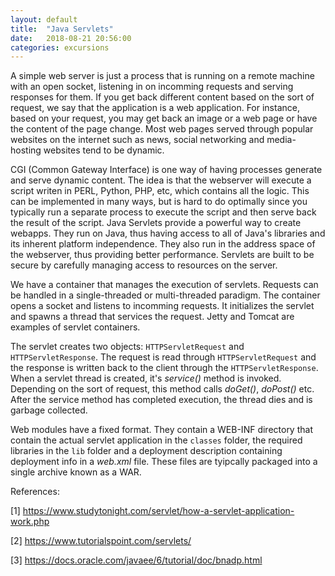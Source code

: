 ```yaml
---
layout: default
title:  "Java Servlets"
date:   2018-08-21 20:56:00
categories: excursions
---
```


A simple web server is just a process that is running on a remote machine with an open socket, listening in on
incomming requests and serving responses for them. If you get back different content based on the
sort of request, we say that the application is a web application. For instance, based on your request, you 
may get back an image or a web page or have the content of the page change. Most web pages served through popular 
websites on the internet such as news, social networking and media-hosting websites tend to be dynamic.

CGI (Common Gateway Interface) is one way of having processes generate and serve dynamic content. The idea is
that the webserver will execute a script writen in PERL, Python, PHP, etc, which contains all the logic. This
can be implemented in many ways, but is hard to do optimally since you typically run a separate process to execute
the script and then serve back the result of the script. Java Servlets provide a powerful way to create webapps. 
They run on Java, thus having access to all of Java's libraries and its inherent platform independence. They also
run in the address space of the webserver, thus providing better performance. Servlets are built to be secure by
carefully managing access to resources on the server.

We have a container that manages the execution of servlets. Requests can be handled in a single-threaded or 
multi-threaded paradigm. The container opens a socket and listens to incomming requests. It initializes the 
servlet and spawns a thread that services the request. Jetty and Tomcat are examples of servlet containers.

The servlet creates two objects: `HTTPServletRequest` and `HTTPServletResponse`. The request is read through
`HTTPServletRequest` and the response is written back to the client through the `HTTPServletResponse`. When a 
servlet thread is created, it's *service()* method is invoked. Depending on the sort of request, this method 
calls *doGet()*, *doPost()* etc. After the service method has completed execution, the thread dies and is
garbage collected.

Web modules have a fixed format. They contain a WEB-INF directory that contain the actual servlet application
in the `classes` folder, the required libraries in the `lib` folder and a deployment description containing 
deployment info in a *web.xml* file. These files are tyipcally packaged into a single archive known as a WAR.

References:

[1] https://www.studytonight.com/servlet/how-a-servlet-application-work.php

[2] https://www.tutorialspoint.com/servlets/

[3] https://docs.oracle.com/javaee/6/tutorial/doc/bnadp.html
